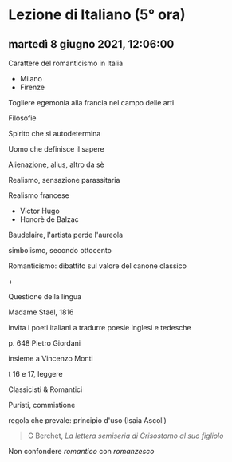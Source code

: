 # Lezione di Italiano (5° ora)

## martedì 8 giugno 2021, 12:06:00


Carattere del romanticismo in Italia
* Milano
* Firenze


Togliere egemonia alla francia nel campo delle arti

Filosofie


Spirito che si autodetermina

Uomo che definisce il sapere

Alienazione, alius, altro da sè


Realismo, sensazione parassitaria

Realismo francese
* Victor Hugo
* Honorè de Balzac

Baudelaire, l'artista perde l'aureola

simbolismo, secondo ottocento


Romanticismo: dibattito sul valore del canone classico

\+

Questione della lingua



Madame Stael, 1816

invita i poeti italiani a tradurre poesie inglesi e tedesche

p. 648 
Pietro Giordani

insieme a Vincenzo Monti

t 16 e 17, leggere


Classicisti & Romantici


Puristi, commistione


regola che prevale: principio d'uso (Isaia Ascoli)



   

> G Berchet, *La lettera semiseria di Grisostomo al suo figliolo*


Non confondere $romantico$ con $romanzesco$
<!--stackedit_data:
eyJoaXN0b3J5IjpbLTIwODE4Mjk0MDMsLTM1MjQ2OTI4MCwxNz
E0MTQwNjUwLDEzMjAxMzc0OCwtMTQwNTU0NjIwMCwtMTY4NzI0
OTk3NywtNDgxMzI3Mjk0XX0=
-->